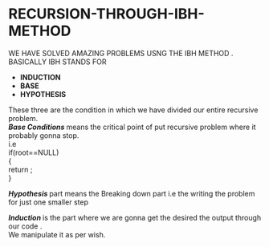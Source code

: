 # RECURSION-THROUGH-IBH-METHOD

WE HAVE SOLVED AMAZING PROBLEMS USNG THE IBH METHOD . <br />
BASICALLY IBH STANDS FOR
<strong>
- INDUCTION
- BASE
- HYPOTHESIS
</strong>
These  three are the condition in which we have divided our  entire recursive  problem.  <br />
<strong> <em> Base Conditions </em> </strong> means the critical point of put recursive problem where it probably gonna stop.<br />
i.e <br />
if(root==NULL) <br />
{ <br />
return ; <br />
} <br />


<strong> <em> Hypothesis  </em> </strong>part means the Breaking down part i.e the writing the problem for just one smaller step  <br />
 
 <strong> <em>Induction  </em> </strong>is the part where we are gonna get the desired the output through our code .<br />
 We manipulate it as per wish.
 
 
 
